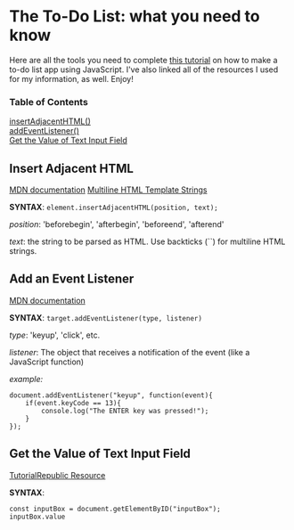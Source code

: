 # The To-Do List: what you need to know

Here are all the tools you need to complete [this tutorial](https://youtu.be/b8sUhU_eq3g) on how to make a to-do list app using JavaScript. I've also linked all of the resources I used for my information, as well. Enjoy! 

### Table of Contents

[insertAdjacentHTML()](#insert-adjacent-html)\
[addEventListener()](#add-an-event-listener)\
[Get the Value of Text Input Field](#get-the-value-of-text-input-field) 

## Insert Adjacent HTML

[MDN documentation](https://developer.mozilla.org/en-US/docs/Web/API/Element/insertAdjacentHTML) 
[Multiline HTML Template Strings](https://wesbos.com/template-strings-html/)
 
**SYNTAX**: 
```element.insertAdjacentHTML(position, text);``` 
 
*position*: 'beforebegin', 'afterbegin', 'beforeend', 'afterend' 
 
*text*: the string to be parsed as HTML. Use backticks (``) for multiline HTML strings.

## Add an Event Listener

[MDN documentation](https://developer.mozilla.org/en-US/docs/Web/API/EventTarget/addEventListener)

**SYNTAX**: 
```target.addEventListener(type, listener)``` 
 
*type*: 'keyup', 'click', etc. 
 
*listener*: The object that receives a notification of the event (like a JavaScript function) 
 
*example:*
```
document.addEventListener("keyup", function(event){
    if(event.keyCode == 13){
        console.log("The ENTER key was pressed!");
    }
});
```

## Get the Value of Text Input Field

[TutorialRepublic Resource](https://www.tutorialrepublic.com/faq/how-to-get-the-value-of-text-input-field-using-javascript.php) 

**SYNTAX**:
```
const inputBox = document.getElementByID("inputBox");
inputBox.value
``` 

